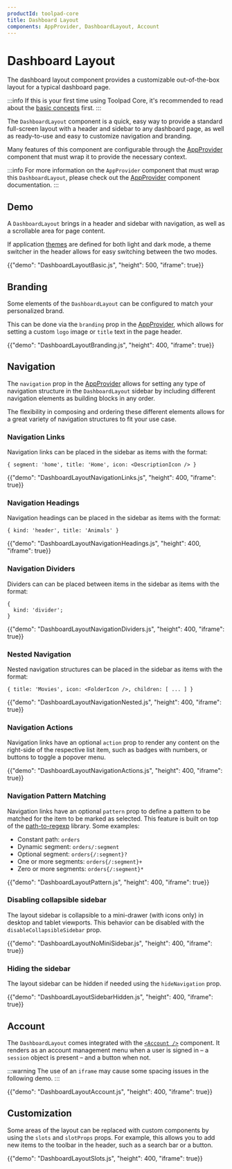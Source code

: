 ```yaml
---
productId: toolpad-core
title: Dashboard Layout
components: AppProvider, DashboardLayout, Account
---
```


# Dashboard Layout

<p class="description">The dashboard layout component provides a customizable out-of-the-box layout for a typical dashboard page.</p>

:::info
If this is your first time using Toolpad Core, it's recommended to read about the [basic concepts](/toolpad/core/introduction/base-concepts/) first.
:::

The `DashboardLayout` component is a quick, easy way to provide a standard full-screen layout with a header and sidebar to any dashboard page, as well as ready-to-use and easy to customize navigation and branding.

Many features of this component are configurable through the [AppProvider](https://mui.com/toolpad/core/react-app-provider/) component that must wrap it to provide the necessary context.

:::info
For more information on the `AppProvider` component that must wrap this `DashboardLayout`, please check out the [AppProvider](https://mui.com/toolpad/core/react-app-provider/) component documentation.
:::

## Demo

A `DashboardLayout` brings in a header and sidebar with navigation, as well as a scrollable area for page content.

If application [themes](https://mui.com/toolpad/core/react-app-provider/#theming) are defined for both light and dark mode, a theme switcher in the header allows for easy switching between the two modes.

{{"demo": "DashboardLayoutBasic.js", "height": 500, "iframe": true}}

## Branding

Some elements of the `DashboardLayout` can be configured to match your personalized brand.

This can be done via the `branding` prop in the [AppProvider](https://mui.com/toolpad/core/react-app-provider/), which allows for setting a custom `logo` image or `title` text in the page header.

{{"demo": "DashboardLayoutBranding.js", "height": 400, "iframe": true}}

## Navigation

The `navigation` prop in the [AppProvider](https://mui.com/toolpad/core/react-app-provider/) allows for setting any type of navigation structure in the `DashboardLayout` sidebar by including different navigation elements as building blocks in any order.

The flexibility in composing and ordering these different elements allows for a great variety of navigation structures to fit your use case.

### Navigation Links

Navigation links can be placed in the sidebar as items with the format:

```tsx
{ segment: 'home', title: 'Home', icon: <DescriptionIcon /> }
```

{{"demo": "DashboardLayoutNavigationLinks.js", "height": 400, "iframe": true}}

### Navigation Headings

Navigation headings can be placed in the sidebar as items with the format:

```tsx
{ kind: 'header', title: 'Animals' }
```

{{"demo": "DashboardLayoutNavigationHeadings.js", "height": 400, "iframe": true}}

### Navigation Dividers

Dividers can can be placed between items in the sidebar as items with the format:

```tsx
{
  kind: 'divider';
}
```

{{"demo": "DashboardLayoutNavigationDividers.js", "height": 400, "iframe": true}}

### Nested Navigation

Nested navigation structures can be placed in the sidebar as items with the format:

```tsx
{ title: 'Movies', icon: <FolderIcon />, children: [ ... ] }
```

{{"demo": "DashboardLayoutNavigationNested.js", "height": 400, "iframe": true}}

### Navigation Actions

Navigation links have an optional `action` prop to render any content on the right-side of the respective list item, such as badges with numbers, or buttons to toggle a popover menu.

{{"demo": "DashboardLayoutNavigationActions.js", "height": 400, "iframe": true}}

### Navigation Pattern Matching

Navigation links have an optional `pattern` prop to define a pattern to be matched for the item to be marked as selected.
This feature is built on top of the [path-to-regexp](https://www.npmjs.com/package/path-to-regexp) library. Some examples:

- Constant path: `orders`
- Dynamic segment: `orders/:segment`
- Optional segment: `orders{/:segment}?`
- One or more segments: `orders{/:segment}+`
- Zero or more segments: `orders{/:segment}*`

{{"demo": "DashboardLayoutPattern.js", "height": 400, "iframe": true}}

### Disabling collapsible sidebar

The layout sidebar is collapsible to a mini-drawer (with icons only) in desktop and tablet viewports. This behavior can be disabled with the `disableCollapsibleSidebar` prop.

{{"demo": "DashboardLayoutNoMiniSidebar.js", "height": 400, "iframe": true}}

### Hiding the sidebar

The layout sidebar can be hidden if needed using the `hideNavigation` prop.

{{"demo": "DashboardLayoutSidebarHidden.js", "height": 400, "iframe": true}}

## Account

The `DashboardLayout` comes integrated with the [`<Account />`](/toolpad/core/react-account/) component. It renders as an account management menu when a user is signed in – a `session` object is present – and a button when not.

:::warning
The use of an `iframe` may cause some spacing issues in the following demo.
:::

{{"demo": "DashboardLayoutAccount.js", "height": 400, "iframe": true}}

## Customization

Some areas of the layout can be replaced with custom components by using the `slots` and `slotProps` props.
For example, this allows you to add new items to the toolbar in the header, such as a search bar or a button.

{{"demo": "DashboardLayoutSlots.js", "height": 400, "iframe": true}}
